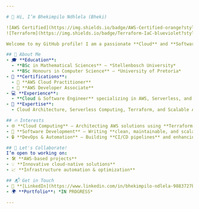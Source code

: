 ```yaml
---

# 👋 Hi, I’m Bhekimpilo Ndhlela (Bheki)  

![AWS Certified](https://img.shields.io/badge/AWS-Certified-orange?style=for-the-badge&logo=amazon-aws)  
![Terraform](https://img.shields.io/badge/Terraform-IaC-blueviolet?style=for-the-badge&logo=terraform)  

Welcome to my GitHub profile! I am a passionate **Cloud** and **Software Engineer** specializing in **AWS** technologies.  

## 🚀 About Me  
- 🎓 **Education**:  
  - **BSc in Mathematical Sciences** – *Stellenbosch University*  
  - **BSc Honours in Computer Science** – *University of Pretoria*  
- 📜 **Certifications**:  
  - 🏅 **AWS Cloud Practitioner**  
  - 🏅 **AWS Developer Associate**  
- 💻 **Experience**:  
  - **Cloud & Software Engineer** specializing in AWS, Serverless, and Infrastructure Automation.  
- 🔧 **Expertise**:  
  - Cloud Architecture, Serverless Computing, Terraform, and Scalable AWS Solutions.  

## 🔥 Interests  
- 🌐 **Cloud Computing** – Architecting AWS solutions using **Terraform, Python, and Serverless** frameworks.  
- 🤖 **Software Development** – Writing **clean, maintainable, and scalable** code.  
- 🔒 **DevOps & Automation** – Building **CI/CD pipelines** and enhancing system reliability.  

## 🤝 Let's Collaborate!  
I’m open to working on:  
- 🛠️ **AWS-based projects**  
- 💡 **Innovative cloud-native solutions**  
- 📈 **Infrastructure automation & optimization**  

## 📬 Get in Touch  
- 💼 **[LinkedIn](https://www.linkedin.com/in/bhekimpilo-ndlela-9883727b/)**  
- 🌍 **Portfolio**: *IN PROGRESS*  

---
```

